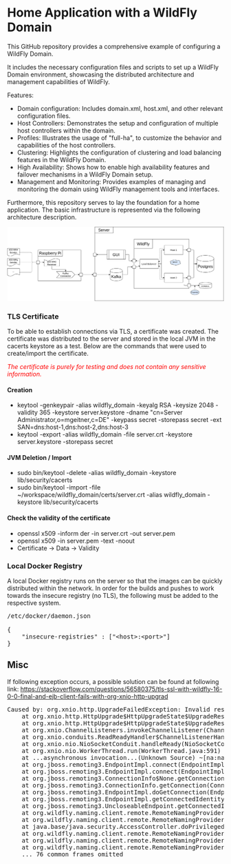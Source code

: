 <style>
red { color: red }
</style>

# Home Application with a WildFly Domain
This GitHub repository provides a comprehensive example of configuring a WildFly Domain. 

It includes the necessary configuration files and scripts to set up a WildFly Domain environment, showcasing the distributed architecture and management capabilities of WildFly.

Features:

- Domain configuration: Includes domain.xml, host.xml, and other relevant configuration files.
- Host Controllers: Demonstrates the setup and configuration of multiple host controllers within the domain.
- Profiles: Illustrates the usage of "full-ha", to customize the behavior and capabilities of the host controllers.
- Clustering: Highlights the configuration of clustering and load balancing features in the WildFly Domain.
- High Availability: Shows how to enable high availability features and failover mechanisms in a WildFly Domain setup.
- Management and Monitoring: Provides examples of managing and monitoring the domain using WildFly management tools and interfaces.

Furthermore, this repository serves to lay the foundation for a home application. The basic infrastructure is represented via the following architecture description.

![Infrastructure](Infrastruktur.png?raw=true "Infrastructure")

### TLS Certificate
To be able to establish connections via TLS, a certificate was created. The certificate was distributed to the server
and stored in the local JVM in the cacerts keystore as a test. Below are the commands that were used to create/import
the certificate.

<red>_The certificate is purely for testing and does not contain any sensitive information._</red>

#### Creation
- keytool -genkeypair -alias wildfly_domain -keyalg RSA -keysize 2048 -validity 365 -keystore server.keystore -dname "cn=Server Administrator,o=mgeitner,c=DE" -keypass secret -storepass secret -ext SAN=dns:host-1,dns:host-2,dns:host-3
- keytool -export -alias wildfly_domain -file server.crt -keystore server.keystore -storepass secret

#### JVM Deletion / Import
- sudo bin/keytool -delete -alias wildfly_domain -keystore lib/security/cacerts
- sudo bin/keytool -import -file ~/workspace/wildfly_domain/certs/server.crt -alias wildfly_domain -keystore lib/security/cacerts

#### Check the validity of the certificate
- openssl x509 -inform der -in server.crt -out server.pem
- openssl x509 -in server.pem -text -noout
- Certificate -> Data -> Validity

### Local Docker Registry
A local Docker registry runs on the server so that the images can be quickly distributed within the network. In order for the builds and pushes to work towards the insecure registry (no TLS), the following must be added to the respective system.
<pre>
/etc/docker/daemon.json

{
    "insecure-registries" : ["&lt;host&gt;:&lt;port&gt;"]
}
</pre>

## Misc
If following exception occurs, a possible solution can be found at following link:
https://stackoverflow.com/questions/56580375/tls-ssl-with-wildfly-16-0-0-final-and-ejb-client-fails-with-org-xnio-http-upgrad

<pre>
Caused by: org.xnio.http.UpgradeFailedException: Invalid response code 200
	at org.xnio.http.HttpUpgrade$HttpUpgradeState$UpgradeResultListener.handleEvent(HttpUpgrade.java:471) ~[xnio-api-3.8.9.Final.jar:3.8.9.Final]
	at org.xnio.http.HttpUpgrade$HttpUpgradeState$UpgradeResultListener.handleEvent(HttpUpgrade.java:400) ~[xnio-api-3.8.9.Final.jar:3.8.9.Final]
	at org.xnio.ChannelListeners.invokeChannelListener(ChannelListeners.java:92) ~[xnio-api-3.8.9.Final.jar:3.8.9.Final]
	at org.xnio.conduits.ReadReadyHandler$ChannelListenerHandler.readReady(ReadReadyHandler.java:66) ~[xnio-api-3.8.9.Final.jar:3.8.9.Final]
	at org.xnio.nio.NioSocketConduit.handleReady(NioSocketConduit.java:89) ~[xnio-nio-3.8.9.Final.jar:3.8.9.Final]
	at org.xnio.nio.WorkerThread.run(WorkerThread.java:591) ~[xnio-nio-3.8.9.Final.jar:3.8.9.Final]
	at ...asynchronous invocation...(Unknown Source) ~[na:na]
	at org.jboss.remoting3.EndpointImpl.connect(EndpointImpl.java:600) ~[jboss-remoting-5.0.27.Final.jar:5.0.27.Final]
	at org.jboss.remoting3.EndpointImpl.connect(EndpointImpl.java:565) ~[jboss-remoting-5.0.27.Final.jar:5.0.27.Final]
	at org.jboss.remoting3.ConnectionInfo$None.getConnection(ConnectionInfo.java:82) ~[jboss-remoting-5.0.27.Final.jar:5.0.27.Final]
	at org.jboss.remoting3.ConnectionInfo.getConnection(ConnectionInfo.java:55) ~[jboss-remoting-5.0.27.Final.jar:5.0.27.Final]
	at org.jboss.remoting3.EndpointImpl.doGetConnection(EndpointImpl.java:499) ~[jboss-remoting-5.0.27.Final.jar:5.0.27.Final]
	at org.jboss.remoting3.EndpointImpl.getConnectedIdentity(EndpointImpl.java:445) ~[jboss-remoting-5.0.27.Final.jar:5.0.27.Final]
	at org.jboss.remoting3.UncloseableEndpoint.getConnectedIdentity(UncloseableEndpoint.java:52) ~[jboss-remoting-5.0.27.Final.jar:5.0.27.Final]
	at org.wildfly.naming.client.remote.RemoteNamingProvider.getFuturePeerIdentityPrivileged(RemoteNamingProvider.java:151) ~[wildfly-naming-client-2.0.0.Final.jar:2.0.0.Final]
	at org.wildfly.naming.client.remote.RemoteNamingProvider.lambda$getFuturePeerIdentity$0(RemoteNamingProvider.java:138) ~[wildfly-naming-client-2.0.0.Final.jar:2.0.0.Final]
	at java.base/java.security.AccessController.doPrivileged(AccessController.java:318) ~[na:na]
	at org.wildfly.naming.client.remote.RemoteNamingProvider.getFuturePeerIdentity(RemoteNamingProvider.java:138) ~[wildfly-naming-client-2.0.0.Final.jar:2.0.0.Final]
	at org.wildfly.naming.client.remote.RemoteNamingProvider.getPeerIdentity(RemoteNamingProvider.java:126) ~[wildfly-naming-client-2.0.0.Final.jar:2.0.0.Final]
	at org.wildfly.naming.client.remote.RemoteNamingProvider.getPeerIdentityForNaming(RemoteNamingProvider.java:106) ~[wildfly-naming-client-2.0.0.Final.jar:2.0.0.Final]
	... 76 common frames omitted
</pre>
